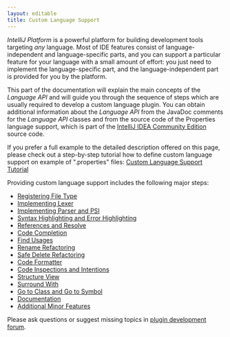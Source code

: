 ```yaml
---
layout: editable
title: Custom Language Support
---
```



*IntelliJ Platform* is a powerful platform for building development tools targeting *any* language.
Most of IDE features consist of language-independent and language-specific parts, and you can support a particular feature for your language with a small amount of effort:
you just need to implement the language-specific part, and the language-independent part is provided for you by the platform.

This part of the documentation will explain the main concepts of the *Language API* and will guide you through the sequence of steps which are usually required to develop a custom language plugin.
You can obtain additional information about the *Language API* from the JavaDoc comments for the *Language API* classes and from the source code of the Properties language support, which is part of the
[IntelliJ IDEA Community Edition](https://github.com/JetBrains/intellij-community)
source code.


If you prefer a full example to the detailed description offered on this page, please check out a step-by-step tutorial how to define custom language support on example of ".properties" files:
[Custom Language Support Tutorial](cls_tutorial.html)

Providing custom language support includes the following major steps:

* [Registering File Type](advanced_topics/custom_language_support/registering_file_type.html)
* [Implementing Lexer](advanced_topics/custom_language_support/implementing_lexer.html)
* [Implementing Parser and PSI](advanced_topics/custom_language_support/implementing_parser_and_psi.html)
* [Syntax Highlighting and Error Highlighting](advanced_topics/custom_language_support/syntax_highlighting_and_error_highlighting.html)
* [References and Resolve](advanced_topics/custom_language_support/references_and_resolve.html)
* [Code Completion](advanced_topics/custom_language_support/code_completion.html)
* [Find Usages](advanced_topics/custom_language_support/find_usages.html)
* [Rename Refactoring](advanced_topics/custom_language_support/rename_refactoring.html)
* [Safe Delete Refactoring](advanced_topics/custom_language_support/safe_delete_refactoring.html)
* [Code Formatter](advanced_topics/custom_language_support/code_formatting.html)
* [Code Inspections and Intentions](advanced_topics/custom_language_support/code_inspections_and_intentions.html)
* [Structure View](advanced_topics/custom_language_support/structure_view.html)
* [Surround With](advanced_topics/custom_language_support/surround_with.html)
* [Go to Class and Go to Symbol](advanced_topics/custom_language_support/go_to_class_and_go_to_symbol.html)
* [Documentation](advanced_topics/custom_language_support/documentation.html)
* [Additional Minor Features](advanced_topics/custom_language_support/additional_minor_features.html)


Please ask questions or suggest missing topics in [plugin development forum](http://devnet.jetbrains.com/community/idea/open_api_and_plugin_development).